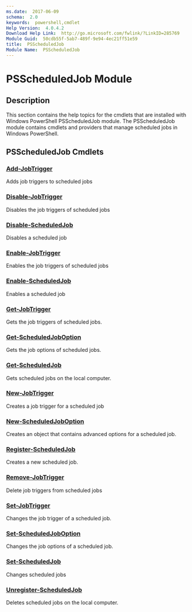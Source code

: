 ```yaml
---
ms.date:  2017-06-09
schema:  2.0
keywords:  powershell,cmdlet
Help Version:  4.0.4.2
Download Help Link:  http://go.microsoft.com/fwlink/?LinkID=285769
Module Guid:  50cdb55f-5ab7-489f-9e94-4ec21ff51e59
title:  PSScheduledJob
Module Name:  PSScheduledJob
---
```


# PSScheduledJob Module
## Description
This section contains the help topics for the cmdlets that are installed with Windows PowerShell PSScheduledJob module. The PSScheduledJob module contains cmdlets and providers that manage scheduled jobs in Windows PowerShell.

## PSScheduledJob Cmdlets
### [Add-JobTrigger](Add-JobTrigger.md)
Adds job triggers to scheduled jobs


### [Disable-JobTrigger](Disable-JobTrigger.md)
Disables the job triggers of scheduled jobs


### [Disable-ScheduledJob](Disable-ScheduledJob.md)
Disables a scheduled job


### [Enable-JobTrigger](Enable-JobTrigger.md)
Enables the job triggers of scheduled jobs


### [Enable-ScheduledJob](Enable-ScheduledJob.md)
Enables a scheduled job


### [Get-JobTrigger](Get-JobTrigger.md)
Gets the job triggers of scheduled jobs.


### [Get-ScheduledJobOption](Get-ScheduledJobOption.md)
Gets the job options of scheduled jobs.


### [Get-ScheduledJob](Get-ScheduledJob.md)
Gets scheduled jobs on the local computer.


### [New-JobTrigger](New-JobTrigger.md)
Creates a job trigger for a scheduled job


### [New-ScheduledJobOption](New-ScheduledJobOption.md)
Creates an object that contains advanced options for a scheduled job.


### [Register-ScheduledJob](Register-ScheduledJob.md)
Creates a new scheduled job.


### [Remove-JobTrigger](Remove-JobTrigger.md)
Delete job triggers from scheduled jobs


### [Set-JobTrigger](Set-JobTrigger.md)
Changes the job trigger of a scheduled job.


### [Set-ScheduledJobOption](Set-ScheduledJobOption.md)
Changes the job options of a scheduled job.


### [Set-ScheduledJob](Set-ScheduledJob.md)
Changes scheduled jobs


### [Unregister-ScheduledJob](Unregister-ScheduledJob.md)
Deletes scheduled jobs on the local computer.

